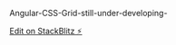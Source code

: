 Angular-CSS-Grid-still-under-developing-

[Edit on StackBlitz ⚡️](https://stackblitz.com/edit/github-mbmdcu)
